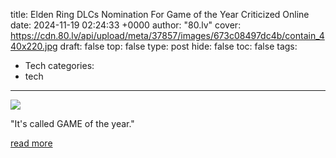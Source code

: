 title: Elden Ring DLCs Nomination For Game of the Year Criticized Online
date: 2024-11-19 02:24:33 +0000
author: "80.lv"
cover: https://cdn.80.lv/api/upload/meta/37857/images/673c08497dc4b/contain_440x220.jpg
draft: false
top: false
type: post
hide: false
toc: false
tags:
  - Tech
categories:
  - tech
---

![](https://cdn.80.lv/api/upload/meta/37857/images/673c08497dc4b/contain_440x220.jpg)

"It's called GAME of the year."

[read more](https://80.lv/articles/fans-criticize-elden-ring-dlc-s-nomination-for-game-of-the-year/)
